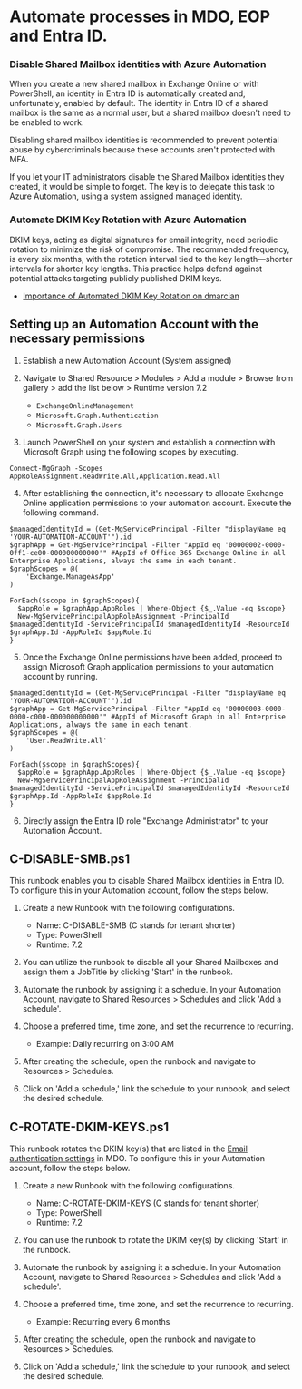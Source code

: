 # Automate processes in MDO, EOP and Entra ID.

### Disable Shared Mailbox identities with Azure Automation
When you create a new shared mailbox in Exchange Online or with PowerShell, an identity in Entra ID is automatically created and, unfortunately, enabled by default. The identity in Entra ID of a shared mailbox is the same as a normal user, but a shared mailbox doesn't need to be enabled to work.

Disabling shared mailbox identities is recommended to prevent potential abuse by cybercriminals because these accounts aren't protected with MFA.

If you let your IT administrators disable the Shared Mailbox identities they created, it would be simple to forget. The key is to delegate this task to Azure Automation, using a system assigned managed identity.

### Automate DKIM Key Rotation with Azure Automation
DKIM keys, acting as digital signatures for email integrity, need periodic rotation to minimize the risk of compromise. The recommended frequency, is every six months, with the rotation interval tied to the key length—shorter intervals for shorter key lengths. This practice helps defend against potential attacks targeting publicly published DKIM keys.

- [Importance of Automated DKIM Key Rotation on dmarcian](https://dmarcian.com/rotate-dkim-key/)

## Setting up an Automation Account with the necessary permissions
1. Establish a new Automation Account (System assigned)
   
2. Navigate to Shared Resource > Modules > Add a module > Browse from gallery > add the list below > Runtime version 7.2
    - ```ExchangeOnlineManagement```
    - ```Microsoft.Graph.Authentication```
    - ```Microsoft.Graph.Users```
    
3. Launch PowerShell on your system and establish a connection with Microsoft Graph using the following scopes by executing.
```
Connect-MgGraph -Scopes AppRoleAssignment.ReadWrite.All,Application.Read.All
```

4. After establishing the connection, it's necessary to allocate Exchange Online application permissions to your automation account. Execute the following command.
```
$managedIdentityId = (Get-MgServicePrincipal -Filter "displayName eq 'YOUR-AUTOMATION-ACCOUNT'").id
$graphApp = Get-MgServicePrincipal -Filter "AppId eq '00000002-0000-0ff1-ce00-000000000000'" #AppId of Office 365 Exchange Online in all Enterprise Applications, always the same in each tenant.
$graphScopes = @(
    'Exchange.ManageAsApp'
)

ForEach($scope in $graphScopes){
  $appRole = $graphApp.AppRoles | Where-Object {$_.Value -eq $scope}
  New-MgServicePrincipalAppRoleAssignment -PrincipalId $managedIdentityId -ServicePrincipalId $managedIdentityId -ResourceId $graphApp.Id -AppRoleId $appRole.Id
}
```

5. Once the Exchange Online permissions have been added, proceed to assign Microsoft Graph application permissions to your automation account by running.
```
$managedIdentityId = (Get-MgServicePrincipal -Filter "displayName eq 'YOUR-AUTOMATION-ACCOUNT'").id
$graphApp = Get-MgServicePrincipal -Filter "AppId eq '00000003-0000-0000-c000-000000000000'" #AppId of Microsoft Graph in all Enterprise Applications, always the same in each tenant.
$graphScopes = @(
    'User.ReadWrite.All'
)

ForEach($scope in $graphScopes){
  $appRole = $graphApp.AppRoles | Where-Object {$_.Value -eq $scope}
  New-MgServicePrincipalAppRoleAssignment -PrincipalId $managedIdentityId -ServicePrincipalId $managedIdentityId -ResourceId $graphApp.Id -AppRoleId $appRole.Id
}
```

6. Directly assign the Entra ID role "Exchange Administrator" to your Automation Account.

## C-DISABLE-SMB.ps1
This runbook enables you to disable Shared Mailbox identities in Entra ID. To configure this in your Automation account, follow the steps below.

1. Create a new Runbook with the following configurations.
      - Name: C-DISABLE-SMB (C stands for tenant shorter)
      - Type: PowerShell
      - Runtime: 7.2

2. You can utilize the runbook to disable all your Shared Mailboxes and assign them a JobTitle by clicking 'Start' in the runbook.

3. Automate the runbook by assigning it a schedule. In your Automation Account, navigate to Shared Resources > Schedules and click 'Add a schedule'.

4. Choose a preferred time, time zone, and set the recurrence to recurring.
     - Example: Daily recurring on 3:00 AM

6. After creating the schedule, open the runbook and navigate to Resources > Schedules.

7. Click on 'Add a schedule,' link the schedule to your runbook, and select the desired schedule.

## C-ROTATE-DKIM-KEYS.ps1
This runbook rotates the DKIM key(s) that are listed in the [Email authentication settings](https://security.microsoft.com/authentication?viewid=DKIM) in MDO. To configure this in your Automation account, follow the steps below.

1. Create a new Runbook with the following configurations.
      - Name: C-ROTATE-DKIM-KEYS (C stands for tenant shorter)
      - Type: PowerShell
      - Runtime: 7.2

2. You can use the runbook to rotate the DKIM key(s) by clicking 'Start' in the runbook.

3. Automate the runbook by assigning it a schedule. In your Automation Account, navigate to Shared Resources > Schedules and click 'Add a schedule'.

4. Choose a preferred time, time zone, and set the recurrence to recurring.
     - Example: Recurring every 6 months

6. After creating the schedule, open the runbook and navigate to Resources > Schedules.

7. Click on 'Add a schedule,' link the schedule to your runbook, and select the desired schedule.

